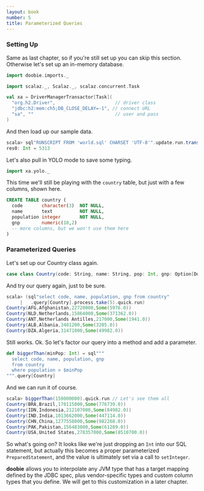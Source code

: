 ```yaml
---
layout: book
number: 5
title: Parameterized Queries
---
```


### Setting Up

Same as last chapter, so if you're still set up you can skip this section. Otherwise let's set up an in-memory database.

```scala
import doobie.imports._

import scalaz._, Scalaz._, scalaz.concurrent.Task

val xa = DriverManagerTransactor[Task](
  "org.h2.Driver",                      // driver class
  "jdbc:h2:mem:ch5;DB_CLOSE_DELAY=-1", // connect URL
  "sa", ""                              // user and pass
)
```

And then load up our sample data.

```scala
scala> sql"RUNSCRIPT FROM 'world.sql' CHARSET 'UTF-8'".update.run.transact(xa).run
res0: Int = 5313
```

Let's also pull in YOLO mode to save some typing.

```scala
import xa.yolo._
```

This time we'll still be playing with the `country` table, but just with a few columns, shown here.

```sql
CREATE TABLE country (
  code       character(3)  NOT NULL,
  name       text          NOT NULL,
  population integer       NOT NULL,
  gnp        numeric(10,2)
  -- more columns, but we won't use them here
)
```


### Parameterized Queries

Let's set up our Country class again.

```scala
case class Country(code: String, name: String, pop: Int, gnp: Option[Double])
```

And try our query again, just to be sure.

```scala
scala> (sql"select code, name, population, gnp from country"
     |   .query[Country].process.take(5).quick.run)
Country(AFG,Afghanistan,22720000,Some(5976.0))
Country(NLD,Netherlands,15864000,Some(371362.0))
Country(ANT,Netherlands Antilles,217000,Some(1941.0))
Country(ALB,Albania,3401200,Some(3205.0))
Country(DZA,Algeria,31471000,Some(49982.0))
```

Still works. Ok. So let's factor our query into a method and add a parameter.

```scala
def biggerThan(minPop: Int) = sql"""
  select code, name, population, gnp 
  from country
  where population > $minPop
""".query[Country]
```

And we can run it of course.

```scala
scala> biggerThan(150000000).quick.run // Let's see them all
Country(BRA,Brazil,170115000,Some(776739.0))
Country(IDN,Indonesia,212107000,Some(84982.0))
Country(IND,India,1013662000,Some(447114.0))
Country(CHN,China,1277558000,Some(982268.0))
Country(PAK,Pakistan,156483000,Some(61289.0))
Country(USA,United States,278357000,Some(8510700.0))
```

So what's going on? It looks like we're just dropping an `Int`  into our SQL statement, but actually this becomes a proper parameterized `PreparedStatement`, and the value is ultimately set via a call to `setInteger`. 

**doobie** allows you to interpolate any JVM type that has a target mapping defined by the JDBC spec, plus vendor-specific types and custom column types that you define. We will get to this customization in a later chapter.









